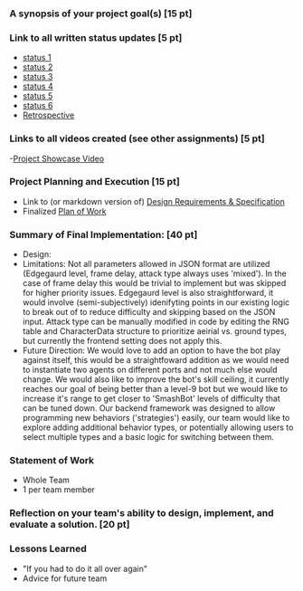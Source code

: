 ### A synopsis of your project goal(s) [15 pt]

### Link to all written status updates [5 pt]
- [status 1](https://github.com/SeniorDesign2023/Slippi_Stats/blob/main/docs/status/status1.md)
- [status 2](https://github.com/SeniorDesign2023/Slippi_Stats/blob/main/docs/status/status2.md)
- [status 3](https://github.com/SeniorDesign2023/Slippi_Stats/blob/main/docs/status/status3.md)
- [status 4](https://github.com/SeniorDesign2023/Slippi_Stats/blob/main/docs/status/status4.md)
- [status 5](https://github.com/SeniorDesign2023/Slippi_Stats/blob/main/docs/status/status5.md)
- [status 6](https://github.com/SeniorDesign2023/Slippi_Stats/blob/main/docs/status/status6.md)
- [Retrospective](https://github.com/SeniorDesign2023/Slippi_Stats/blob/main/docs/status/retrospective.md)
### Links to all videos created (see other assignments) [5 pt]
-[Project Showcase Video](https://www.youtube.com/watch?v=8CjRA2EWUTw&feature=youtu.be)

### Project Planning and Execution [15 pt]
- Link to (or markdown version of) [Design Requirements & Specification](https://github.com/SeniorDesign2023/Slippi_Stats/blob/main/docs/project.pdf)
- Finalized [Plan of Work](https://github.com/SeniorDesign2023/Slippi_Stats/blob/main/docs/final.pdf)
  
### Summary of Final Implementation: [40 pt]
- Design: 
- Limitations: Not all parameters allowed in JSON format are utilized (Edgegaurd level, frame delay, attack type always uses 'mixed'). In the case of frame delay this would be trivial to implement but was skipped for higher priority issues. Edgegaurd level is also straightforward, it would involve (semi-subjectively) idenifyting points in our existing logic to break out of to reduce difficulty and skipping based on the JSON input. Attack type can be manually modified in code by editing the RNG table and CharacterData structure to prioritize aeirial vs. ground types, but currently the frontend setting does not apply this. 
- Future Direction: We would love to add an option to have the bot play against itself, this would be a straightfoward addition as we would need to instantiate two agents on different ports and not much else would change. We would also like to improve the bot's skill ceiling, it currently reaches our goal of being better than a level-9 bot but we would like to increase it's range to get closer to 'SmashBot' levels of difficulty that can be tuned down. Our backend framework was designed to allow programming new behaviors ('strategies') easily, our team would like to explore adding additional behavior types, or potentially allowing users to select multiple types and a basic logic for switching between them.

### Statement of Work
- Whole Team
- 1 per  team member

### Reflection on your team's ability to design, implement, and evaluate a solution. [20 pt]

### Lessons Learned
- "If you had to do it all over again"
- Advice for future team
